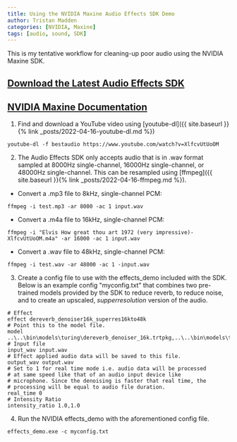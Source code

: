 ```yaml
---
title: Using the NVIDIA Maxine Audio Effects SDK Demo
author: Tristan Madden
categories: [NVIDIA, Maxine]
tags: [audio, sound, SDK]
---
```


This is my tentative workflow for cleaning-up poor audio using the NVIDIA Maxine SDK.
<h2><a href="https://developer.nvidia.com/maxine-getting-started">Download the Latest Audio Effects SDK
</a></h2>
<h2><a href="https://docs.nvidia.com/deeplearning/maxine/audio-effects-sdk/index.html">NVIDIA Maxine Documentation</a></h2>

1. Find and download a YouTube video using [youtube-dl]({{ site.baseurl }}{% link _posts/2022-04-16-youtube-dl.md %})
```console
youtube-dl -f bestaudio https://www.youtube.com/watch?v=XlfcvUtUoOM
```
2. The Audio Effects SDK only accepts audio that is in .wav format sampled at 8000Hz single-channel, 16000Hz single-channel, or 48000Hz single-channel. This can be resampled using [ffmpeg]({{ site.baseurl }}{% link _posts/2022-04-16-ffmpeg.md %}).
- Convert a .mp3 file to 8kHz, single-channel PCM:
```console
ffmpeg -i test.mp3 -ar 8000 -ac 1 input.wav
```
- Convert a .m4a file to 16kHz, single-channel PCM:
```console
ffmpeg -i "Elvis How great thou art 1972 (very impressive)-XlfcvUtUoOM.m4a" -ar 16000 -ac 1 input.wav
```
- Convert a .wav file to 48kHz, single-channel PCM:
```console
ffmpeg -i test.wav -ar 48000 -ac 1 -input.wav
```
3. Create a config file to use with the effects_demo included with the SDK. Below is an example config "myconfig.txt" that combines two pre-trained models provided by the SDK to reduce reverb, to reduce noise, and to create an upscaled, <em>supperresolution</em> version of the audio. 
```console
# Effect
effect dereverb_denoiser16k_superres16kto48k
# Point this to the model file.
model ..\..\bin\models\turing\dereverb_denoiser_16k.trtpkg,..\..\bin\models\turing\superres_16kto48k.trtpkg
# Input file
input_wav input.wav
# Effect applied audio data will be saved to this file.
output_wav output.wav
# Set to 1 for real time mode i.e. audio data will be processed 
# at same speed like that of an audio input device like
# microphone. Since the denoising is faster that real time, the
# processing will be equal to audio file duration.
real_time 0
# Intensity Ratio
intensity_ratio 1.0,1.0
```
4. Run the NVIDIA effects_demo with the aforementioned config file.
```console
effects_demo.exe -c myconfig.txt
```